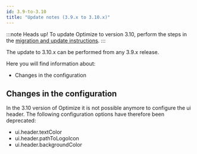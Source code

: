 ```yaml
---
id: 3.9-to-3.10
title: "Update notes (3.9.x to 3.10.x)"
---
```


:::note Heads up!
To update Optimize to version 3.10, perform the steps in the [migration and update instructions](./instructions.md).
:::

The update to 3.10.x can be performed from any 3.9.x release.

Here you will find information about:

- Changes in the configuration

## Changes in the configuration

In the 3.10 version of Optimize it is not possible anymore to configure the ui header. The following
configuration options have therefore been deprecated:

- ui.header.textColor
- ui.header.pathToLogoIcon
- ui.header.backgroundColor
